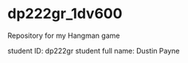 # dp222gr_1dv600
Repository for my Hangman game

student ID: dp222gr
student full name: Dustin Payne
